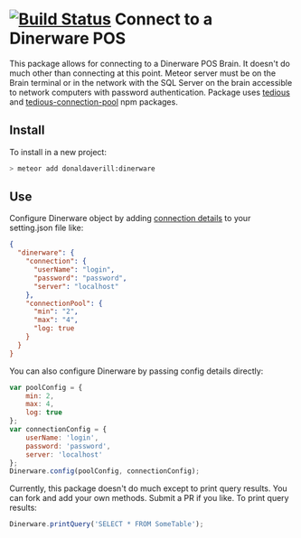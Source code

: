 [![Build Status](https://travis-ci.org/donaldaverill/meteor-package-dinerware-connector.svg?branch=master)](https://travis-ci.org/donaldaverill/meteor-package-dinerware-connector)
Connect to a Dinerware POS
=============================
This package allows for connecting to a Dinerware POS Brain. It doesn't do much
other than connecting at this point. Meteor server must be on the Brain
terminal or in the network with the SQL Server on the brain accessible to
network computers with password authentication. Package uses [tedious](https://www.npmjs.com/package/tedious) and [tedious-connection-pool](https://www.npmjs.com/package/tedious-connection-pool) npm packages.
## Install
To install in a new project:
```bash
> meteor add donaldaverill:dinerware
```
## Use
Configure Dinerware object by adding [connection details](https://www.npmjs.com/package/tedious-connection-pool) to your setting.json file like:
```json
{
  "dinerware": {
    "connection": {
      "userName": "login",
      "password": "password",
      "server": "localhost"
    },
    "connectionPool": {
      "min": "2",
      "max": "4",
      "log: true
    }
  }
}
```
You can also configure Dinerware by passing config details directly:
```js
var poolConfig = {
    min: 2,
    max: 4,
    log: true
};
var connectionConfig = {
    userName: 'login',
    password: 'password',
    server: 'localhost'
};
Dinerware.config(poolConfig, connectionConfig);
```
Currently, this package doesn't do much except to print query results. You can fork and add your own methods. Submit a PR if you like. To print query results:
```js
Dinerware.printQuery('SELECT * FROM SomeTable');
```
